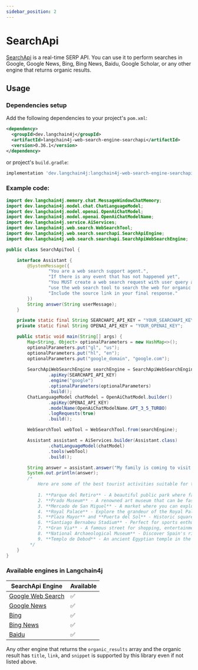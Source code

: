 ```yaml
---
sidebar_position: 2
---
```


# SearchApi

[SearchApi](https://www.searchapi.io/) is a real-time SERP API. You can use it to perform searches in Google, Google News, Bing, Bing News, Baidu, Google Scholar, or any other engine that returns organic results.

## Usage

### Dependencies setup

Add the following dependencies to your project's `pom.xml`:
```xml
<dependency>
  <groupId>dev.langchain4j</groupId>
  <artifactId>langchain4j-web-search-engine-searchapi</artifactId>
  <version>0.36.1</version>
</dependency>
```

or project's `build.gradle`:

```groovy
implementation 'dev.langchain4j:langchain4j-web-search-engine-searchapi:0.36.1'
```

### Example code:

```java
import dev.langchain4j.memory.chat.MessageWindowChatMemory;
import dev.langchain4j.model.chat.ChatLanguageModel;
import dev.langchain4j.model.openai.OpenAiChatModel;
import dev.langchain4j.model.openai.OpenAiChatModelName;
import dev.langchain4j.service.AiServices;
import dev.langchain4j.web.search.WebSearchTool;
import dev.langchain4j.web.search.searchapi.SearchApiEngine;
import dev.langchain4j.web.search.searchapi.SearchApiWebSearchEngine;

public class SearchApiTool {

    interface Assistant {
        @SystemMessage({
                "You are a web search support agent.",
                "If there is any event that has not happened yet",
                "You MUST create a web search request with user query and",
                "use the web search tool to search the web for organic web results.",
                "Include the source link in your final response."
        })
        String answer(String userMessage);
    }

    private static final String SEARCHAPI_API_KEY = "YOUR_SEARCHAPI_KEY";
    private static final String OPENAI_API_KEY = "YOUR_OPENAI_KEY";

    public static void main(String[] args) {
        Map<String, Object> optionalParameters = new HashMap<>();
        optionalParameters.put("gl", "us");
        optionalParameters.put("hl", "en");
        optionalParameters.put("google_domain", "google.com");
        
        SearchApiWebSearchEngine searchEngine = SearchApiWebSearchEngine.builder()
                .apiKey(SEARCHAPI_API_KEY)
                .engine("google")
                .optionalParameters(optionalParameters)
                .build();
        ChatLanguageModel chatModel = OpenAiChatModel.builder()
                .apiKey(OPENAI_API_KEY)
                .modelName(OpenAiChatModelName.GPT_3_5_TURBO)
                .logRequests(true)
                .build();

        WebSearchTool webTool = WebSearchTool.from(searchEngine);

        Assistant assistant = AiServices.builder(Assistant.class)
                .chatLanguageModel(chatModel)
                .tools(webTool)
                .build();

        String answer = assistant.answer("My family is coming to visit me in Madrid next week, list the best tourist activities suitable for the whole family");
        System.out.println(answer);
        /*
            Here are some of the best tourist activities suitable for the whole family in Madrid:
            
            1. **Parque del Retiro** - A beautiful public park where families can enjoy nature and various activities.
            2. **Prado Museum** - A renowned art museum that can be fascinating for both adults and children.
            3. **Mercado de San Miguel** - A market where you can explore and taste delicious Spanish food.
            4. **Royal Palace** - Explore the grandeur of the Royal Palace of Madrid.
            5. **Plaza Mayor** and **Puerta del Sol** - Historic squares with a vibrant atmosphere.
            6. **Santiago Bernabeu Stadium** - Perfect for sports enthusiasts and soccer fans.
            7. **Gran Via** - A famous street for shopping, entertainment, and sightseeing.
            8. **National Archaeological Museum** - Discover Spain's rich history through archaeological artifacts.
            9. **Templo de Debod** - An ancient Egyptian temple in the heart of Madrid.
         */
    }
}
```

### Available engines in Langchain4j

| SearchApi Engine                                          | Available |
|-----------------------------------------------------------|-----------|
| [Google Web Search](https://www.searchapi.io/docs/google) | ✅         |
| [Google News](https://www.searchapi.io/docs/google-news)  | ✅         |
| [Bing](https://www.searchapi.io/docs/bing)                | ✅         |
| [Bing News](https://www.searchapi.io/docs/bing-news)      | ✅         |
| [Baidu](https://www.searchapi.io/docs/baidu)              | ✅         |

Any other engine that returns the `organic_results` array and the organic result has `title`, `link`, and `snippet` is supported by this library even if not listed above.
